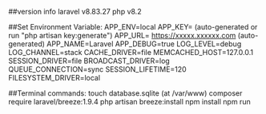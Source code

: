 ##version info
laravel v8.83.27
php v8.2

##Set Environment Variable:
APP_ENV=local
APP_KEY= (auto-generated or run "php artisan key:generate")
APP_URL= https://xxxxx.xxxxxx.com (auto-generated)
APP_NAME=Laravel
APP_DEBUG=true
LOG_LEVEL=debug
LOG_CHANNEL=stack
CACHE_DRIVER=file
MEMCACHED_HOST=127.0.0.1
SESSION_DRIVER=file
BROADCAST_DRIVER=log
QUEUE_CONNECTION=sync
SESSION_LIFETIME=120
FILESYSTEM_DRIVER=local

##Terminal commands:
touch database.sqlite (at /var/www)
composer require laravel/breeze:1.9.4
php artisan breeze:install
npm install
npm run






